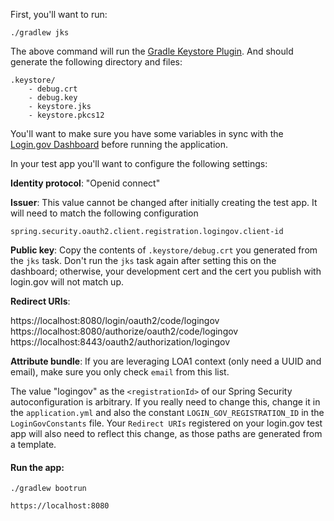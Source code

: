 First, you'll want to run:

`./gradlew jks`

The above command will run the [Gradle Keystore Plugin](https://plugins.gradle.org/plugin/io.forgo.keystoreplugin). And should generate the following directory and files:

```
.keystore/
    - debug.crt
    - debug.key
    - keystore.jks
    - keystore.pkcs12
```

You'll want to make sure you have some variables in sync with the [Login.gov Dashboard](https://dashboard.int.identitysandbox.gov/) before running the application.

In your test app you'll want to configure the following settings:

**Identity protocol**: "Openid connect"

**Issuer**: This value cannot be changed after initially creating the test app. It will need to match the following configuration

`spring.security.oauth2.client.registration.logingov.client-id`

**Public key**: Copy the contents of `.keystore/debug.crt` you generated from the `jks` task. Don't run the `jks` task again after setting this on the dashboard; otherwise, your development cert and the cert you publish with login.gov will not match up.

**Redirect URIs**:

https://localhost:8080/login/oauth2/code/logingov
https://localhost:8080/authorize/oauth2/code/logingov
https://localhost:8443/oauth2/authorization/logingov

**Attribute bundle**: If you are leveraging LOA1 context (only need a UUID and email), make sure you only check `email` from this list.

The value "logingov" as the `<registrationId>` of our Spring Security autoconfiguration is arbitrary. If you really need to change this, change it in the `application.yml` and also the constant `LOGIN_GOV_REGISTRATION_ID` in the `LoginGovConstants` file. Your `Redirect URIs` registered on your login.gov test app will also need to reflect this change, as those paths are generated from a template.

#### Run the app:

`./gradlew bootrun`

`https://localhost:8080`